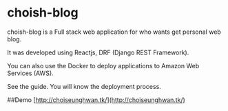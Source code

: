 # choish-blog
choish-blog is a Full stack web application for who wants get personal web blog.

It was developed using Reactjs, DRF (Django REST Framework).

You can also use the Docker to deploy applications to Amazon Web Services (AWS).

See the guide. You will know the deployment process.

##Demo
[http://choiseunghwan.tk/](http://choiseunghwan.tk/)

##